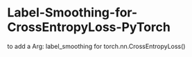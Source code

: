 # Label-Smoothing-for-CrossEntropyLoss-PyTorch
to add a Arg: label_smoothing for torch.nn.CrossEntropyLoss()
